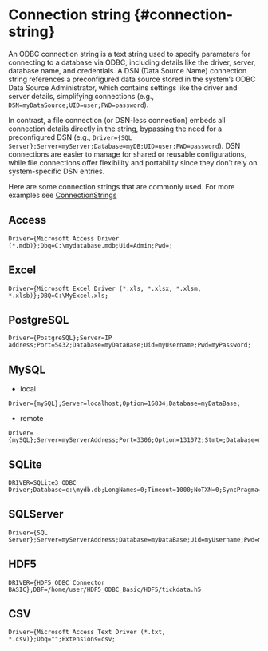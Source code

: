 # Connection string {#connection-string}

An ODBC connection string is a text string used to specify parameters for connecting to a database via ODBC, including details like the driver, server, database name, and credentials. A DSN (Data Source Name) connection string references a preconfigured data source stored in the system’s ODBC Data Source Administrator, which contains settings like the driver and server details, simplifying connections (e.g., `DSN=myDataSource;UID=user;PWD=password`). 

In contrast, a file connection (or DSN-less connection) embeds all connection details directly in the string, bypassing the need for a preconfigured DSN (e.g., `Driver={SQL Server};Server=myServer;Database=myDB;UID=user;PWD=password`). DSN connections are easier to manage for shared or reusable configurations, while file connections offer flexibility and portability since they don’t rely on system-specific DSN entries.

Here are some connection strings that are commonly used. For more examples see [ConnectionStrings](https://www.connectionstrings.com/) 

## Access
```
Driver={Microsoft Access Driver (*.mdb)};Dbq=C:\mydatabase.mdb;Uid=Admin;Pwd=;
```
## Excel
```
Driver={Microsoft Excel Driver (*.xls, *.xlsx, *.xlsm, *.xlsb)};DBQ=C:\MyExcel.xls;
```
## PostgreSQL
```
Driver={PostgreSQL};Server=IP address;Port=5432;Database=myDataBase;Uid=myUsername;Pwd=myPassword;
```
## MySQL

- local
```
Driver={mySQL};Server=localhost;Option=16834;Database=myDataBase;
```
- remote
```
Driver={mySQL};Server=myServerAddress;Port=3306;Option=131072;Stmt=;Database=myDataBase;User=myUsername;Password=myPassword;
```
## SQLite
```
DRIVER=SQLite3 ODBC Driver;Database=c:\mydb.db;LongNames=0;Timeout=1000;NoTXN=0;SyncPragma=NORMAL;StepAPI=0;
```
## SQLServer
```
Driver={SQL Server};Server=myServerAddress;Database=myDataBase;Uid=myUsername;Pwd=myPassword;
```
## HDF5
```
DRIVER={HDF5 ODBC Connector BASIC};DBF=/home/user/HDF5_ODBC_Basic/HDF5/tickdata.h5
```
## CSV
```
Driver={Microsoft Access Text Driver (*.txt, *.csv)};Dbq="";Extensions=csv;
```